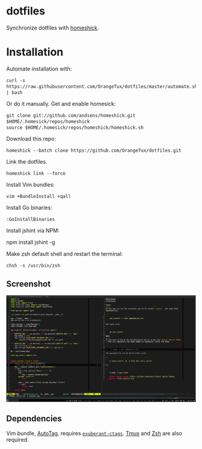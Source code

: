 dotfiles
========
Synchronize dotfiles with [homeshick][1].

Installation
============
Automate installation with:

    curl -s https://raw.githubusercontent.com/OrangeTux/dotfiles/master/automate.sh | bash

Or do it manually. Get and enable homesick:

    git clone git://github.com/andsens/homeshick.git $HOME/.homesick/repos/homeshick
    source $HOME/.homesick/repos/homeshick/homeshick.sh

Download this repo:
    
    homeshick --batch clone https://github.com/OrangeTux/dotfiles.git

Link the dotfiles.
    
    homeshick link --force

Install Vim bundles:

    vim +BundleInstall +qall

Install Go binaries:

    :GoInstallBinaries

Install jshint via NPM:

   npm install jshint -g

Make zsh default shell and restart the terminal:

    chsh -s /usr/bin/zsh

Screenshot
----------
![Screenshot](screenshot.png?raw=true "Screenshot")

Dependencies
------------
Vim bundle, [AutoTag][2], requires [`exuberant-ctags`][3]. [Tmux][4] and [Zsh][5] are also required.

[1]:https://github.com/andsens/homeshick
[2]:http://www.vim.org/scripts/script.php?script_id=1343
[3]:http://ctags.sourceforge.net/
[4]:http://tmux.sourceforge.net/
[5]:http://www.zsh.org/
